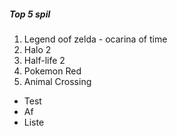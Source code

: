 ##### Top 5 spil

1. Legend oof zelda - ocarina of time
2. Halo 2
3. Half-life 2
4. Pokemon Red
5. Animal Crossing


* Test
* Af
* Liste
